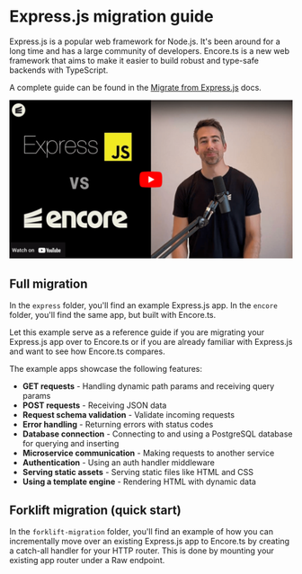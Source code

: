 # Express.js migration guide

Express.js is a popular web framework for Node.js. It's been around for a long time and has a large community of
developers. Encore.ts is a new web framework that aims to make it easier to build robust and type-safe backends with TypeScript.

A complete guide can be found in the [Migrate from Express.js](https://encore.dev/docs/ts/migration/express-migration) docs.

[![Express.js vs Encore.ts](youtube.png)](https://www.youtube.com/watch?v=hA9syK_FtZw)


## Full migration

In the `express` folder, you'll find an example Express.js app. In the `encore` folder, you'll find the same app, but built with Encore.ts.

Let this example serve as a reference guide if you are migrating your Express.js app over to Encore.ts or if you are already familiar with Express.js and want to see how Encore.ts compares.

The example apps showcase the following features:
- **GET requests** - Handling dynamic path params and receiving query params
- **POST requests** - Receiving JSON data
- **Request schema validation** - Validate incoming requests 
- **Error handling** - Returning errors with status codes
- **Database connection** - Connecting to and using a PostgreSQL database for querying and inserting
- **Microservice communication** - Making requests to another service
- **Authentication** - Using an auth handler middleware
- **Serving static assets** - Serving static files like HTML and CSS
- **Using a template engine** - Rendering HTML with dynamic data

## Forklift migration (quick start)

In the `forklift-migration` folder, you'll find an example of how you can incrementally move over an existing Express.js app to Encore.ts by creating a catch-all handler for your HTTP router. This is done by mounting your existing app router under a Raw endpoint.


